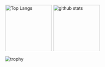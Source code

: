 <p align="left"> 
  <img alt="Top Langs" height="150px" src="https://github-readme-stats.vercel.app/api?username=bukamasedo&show_icons=true&theme=gruvbox" />
  <img alt="github stats" height="150px" src="https://github-readme-stats.vercel.app/api/top-langs/?username=bukamasedo&layout=compact&theme=gruvbox" />
</p>

![trophy](https://github-profile-trophy.vercel.app/?username=bukamasedo&theme=gruvbox)
